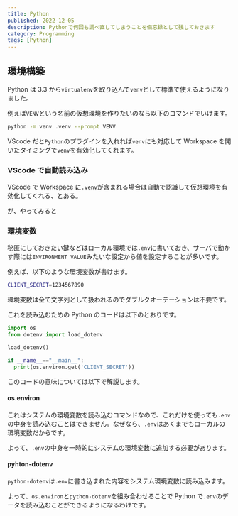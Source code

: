 ```yaml
---
title: Python
published: 2022-12-05
description: Pythonで何回も調べ直してしまうことを備忘録として残しておきます
category: Programming
tags: [Python]
---
```


## 環境構築

Python は 3.3 から`virtualenv`を取り込んで`venv`として標準で使えるようになりました。

例えば`VENV`という名前の仮想環境を作りたいのなら以下のコマンドでいけます。

```zsh
python -m venv .venv --prompt VENV
```

VScode だと`Python`のプラグインを入れれば`venv`にも対応して Workspace を開いたタイミングで`venv`を有効化してくれます。

### VScode で自動読み込み

VScode で Workspace に`.venv`が含まれる場合は自動で認識して仮想環境を有効化してくれる、とある。

が、やってみると

### 環境変数

秘匿にしておきたい鍵などはローカル環境では`.env`に書いておき、サーバで動かす際には`ENVIRONMENT VALUE`みたいな設定から値を設定することが多いです。

例えば、以下のような環境変数が書けます。

```zsh
CLIENT_SECRET=1234567890
```

環境変数は全て文字列として扱われるのでダブルクオーテーションは不要です。

これを読み込むための Python のコードは以下のとおりです。

```python
import os
from dotenv import load_dotenv

load_dotenv()

if __name__=="__main__":
  print(os.environ.get('CLIENT_SECRET'))
```

このコードの意味については以下で解説します。

#### os.environ

これはシステムの環境変数を読み込むコマンドなので、これだけを使っても`.env`の中身を読み込むことはできません。なぜなら、`.env`はあくまでもローカルの環境変数だからです。

よって、`.env`の中身を一時的にシステムの環境変数に追加する必要があります。

#### pyhton-dotenv

`python-dotenv`は`.env`に書き込まれた内容をシステム環境変数に読み込みます。

よって、`os.environ`と`python-dotenv`を組み合わせることで Python で`.env`のデータを読み込むことができるようになるわけです。
